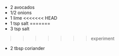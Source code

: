 * 2 avocados
* 1/2 onions
* 1 lime
<<<<<<< HEAD
* 1 tsp salt
=======
* 3 tsp salt
>>>>>>> experiment
* 2 tbsp coriander 
